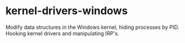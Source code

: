 # kernel-drivers-windows
Modify data structures in the Windows kernel, hiding processes by PID. Hooking kernel drivers and manipulating IRP's.
